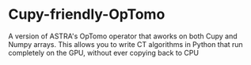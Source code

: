 # Cupy-friendly-OpTomo
A version of ASTRA's OpTomo operator that aworks on both Cupy and Numpy arrays. This allows you to write CT algorithms in Python that run completely on the GPU, without ever copying back to CPU
